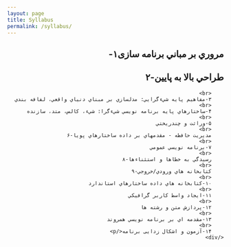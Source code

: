 ```yaml
---
layout: page
title: Syllabus
permalink: /syllabus/
---
```



<div dir="rtl">
<p style="direction:rtl;text-align:right;"> 
    <h2>
            مروري بر مباني برنامه سازی۱-  
    </h2>
   
<h2>
        طراحي بالا به پايين-۲

</h2>

        <br>
        ۳-مفاهيم پايه شيءگرايي: مدلسازي بر مبناي دنياي واقعي، لفافه بندي
        <br>
        ۴-ساختارهاي پايه برنامه نويسي شيءگرا: شيء، کالس، متد، سازنده
        <br>
        ۵-وراثت و چندريختي
        <br>
        مديريت حافظه - مقدمهاي بر داده ساختارهاي پويا-۶
        <br>
        ۷-برنامه نويسي عمومي  
        <br>
        رسيدگي به خطاها و استثناءها-۸
        <br>
        کتابخانه هاي ورودي/خروجي-۹
        <br>
        ۱۰-کتابخانه هاي داده ساختارهاي استاندارد
        <br>
        ۱۱-ايجاد واسط کاربر گرافيکي
        <br>
        ۱۲-پردازش متن و رشته ها
        <br>
        ۱۳-مقدمه اي بر برنامه نويسي همروند
        <br>
        ۱۴-آزمون و اشکال زدایی برنامه</p>
    </div>
